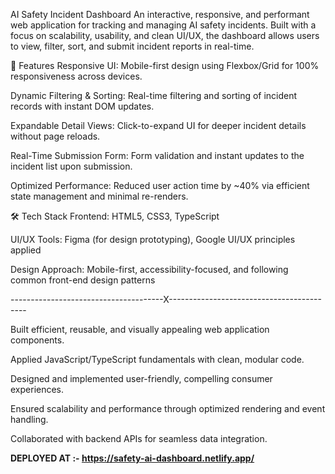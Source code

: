 AI Safety Incident Dashboard
An interactive, responsive, and performant web application for tracking and managing AI safety incidents. Built with a focus on scalability, usability, and clean UI/UX, the dashboard allows users to view, filter, sort, and submit incident reports in real-time.

🚀 Features
Responsive UI: Mobile-first design using Flexbox/Grid for 100% responsiveness across devices.

Dynamic Filtering & Sorting: Real-time filtering and sorting of incident records with instant DOM updates.

Expandable Detail Views: Click-to-expand UI for deeper incident details without page reloads.

Real-Time Submission Form: Form validation and instant updates to the incident list upon submission.

Optimized Performance: Reduced user action time by ~40% via efficient state management and minimal re-renders.

🛠️ Tech Stack
Frontend: HTML5, CSS3, TypeScript

UI/UX Tools: Figma (for design prototyping), Google UI/UX principles applied

Design Approach: Mobile-first, accessibility-focused, and following common front-end design patterns

--------------------------------------X------------------------------------------

Built efficient, reusable, and visually appealing web application components.

Applied JavaScript/TypeScript fundamentals with clean, modular code.

Designed and implemented user-friendly, compelling consumer experiences.

Ensured scalability and performance through optimized rendering and event handling.

Collaborated with backend APIs for seamless data integration.

**DEPLOYED AT :- https://safety-ai-dashboard.netlify.app/**



